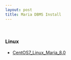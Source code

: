 ```yaml
---
layout: post
title: Maria DBMS Install
---
```

<br>

### Linux

* [CentOS7_Linux_Maria_8.0](/2023/07/19/centos7-linux-maria.html)
